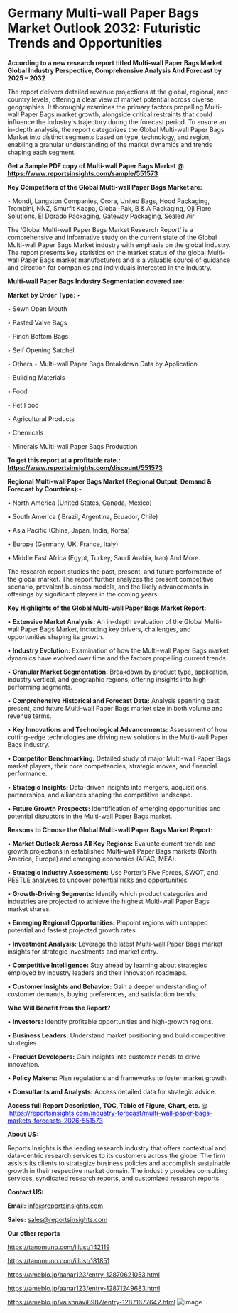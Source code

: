 # Germany Multi-wall Paper Bags Market Outlook 2032: Futuristic Trends and Opportunities

<strong>According to a new research report titled Multi-wall Paper Bags Market Global Industry Perspective, Comprehensive Analysis And Forecast by 2025 – 2032</strong>

The report delivers detailed revenue projections at the global, regional, and country levels, offering a clear view of market potential across diverse geographies. It thoroughly examines the primary factors propelling Multi-wall Paper Bags market growth, alongside critical restraints that could influence the industry's trajectory during the forecast period. To ensure an in-depth analysis, the report categorizes the Global Multi-wall Paper Bags Market into distinct segments based on type, technology, and region, enabling a granular understanding of the market dynamics and trends shaping each segment.

<strong>Get a Sample PDF copy of Multi-wall Paper Bags Market </strong><strong>@<a href=https://www.reportsinsights.com/sample/551573 style=color:#0000ff;> https://www.reportsinsights.com/sample/551573</a></strong></font>

<strong>Key Competitors of the Global Multi-wall Paper Bags Market are:</strong>

‣ Mondi, Langston Companies, Orora, United Bags, Hood Packaging, Trombini, NNZ, Smurfit Kappa, Global-Pak, B & A Packaging, Oji Fibre Solutions, El Dorado Packaging, Gateway Packaging, Sealed Air

The ‘Global Multi-wall Paper Bags Market Research Report’ is a comprehensive and informative study on the current state of the Global Multi-wall Paper Bags Market industry with emphasis on the global industry. The report presents key statistics on the market status of the global Multi-wall Paper Bags market manufacturers and is a valuable source of guidance and direction for companies and individuals interested in the industry.

<strong>Multi-wall Paper Bags Industry Segmentation covered are:</strong>

<strong>Market by Order Type: </strong>
‣ 

‣ Sewn Open Mouth

‣ Pasted Valve Bags

‣ Pinch Bottom Bags

‣ Self Opening Satchel

‣ Others
‣ Multi-wall Paper Bags Breakdown Data by Application

‣ Building Materials

‣ Food

‣ Pet Food

‣ Agricultural Products

‣ Chemicals

‣ Minerals
Multi-wall Paper Bags Production

<strong>To get this report at a profitable rate.: <a href=https://www.reportsinsights.com/discount/551573 style=color:#0000ff;>https://www.reportsinsights.com/discount/551573</a></strong></font>

<strong>Regional Multi-wall Paper Bags Market (Regional Output, Demand &amp; Forecast by Countries):-</strong>

• North America (United States, Canada, Mexico)

• South America ( Brazil, Argentina, Ecuador, Chile)

• Asia Pacific (China, Japan, India, Korea)

• Europe (Germany, UK, France, Italy)

• Middle East Africa (Egypt, Turkey, Saudi Arabia, Iran) And More.

The research report studies the past, present, and future performance of the global market. The report further analyzes the present competitive scenario, prevalent business models, and the likely advancements in offerings by significant players in the coming years.

<strong>Key Highlights of the Global Multi-wall Paper Bags Market Report:</strong>

• <strong>Extensive Market Analysis:</strong> An in-depth evaluation of the Global Multi-wall Paper Bags Market, including key drivers, challenges, and opportunities shaping its growth.

• <strong>Industry Evolution:</strong> Examination of how the Multi-wall Paper Bags market dynamics have evolved over time and the factors propelling current trends.

• <strong>Granular Market Segmentation:</strong> Breakdown by product type, application, industry vertical, and geographic regions, offering insights into high-performing segments.

• <strong>Comprehensive Historical and Forecast Data:</strong> Analysis spanning past, present, and future Multi-wall Paper Bags market size in both volume and revenue terms.

• <strong>Key Innovations and Technological Advancements:</strong> Assessment of how cutting-edge technologies are driving new solutions in the Multi-wall Paper Bags industry.

• <strong>Competitor Benchmarking:</strong> Detailed study of major Multi-wall Paper Bags market players, their core competencies, strategic moves, and financial performance.

• <strong>Strategic Insights:</strong> Data-driven insights into mergers, acquisitions, partnerships, and alliances shaping the competitive landscape.

• <strong>Future Growth Prospects:</strong> Identification of emerging opportunities and potential disruptors in the Multi-wall Paper Bags market.

<strong>Reasons to Choose the Global Multi-wall Paper Bags Market Report:</strong>

• <strong>Market Outlook Across All Key Regions:</strong> Evaluate current trends and growth projections in established Multi-wall Paper Bags markets (North America, Europe) and emerging economies (APAC, MEA).

• <strong>Strategic Industry Assessment:</strong> Use Porter’s Five Forces, SWOT, and PESTLE analyses to uncover potential risks and opportunities.

• <strong>Growth-Driving Segments:</strong> Identify which product categories and industries are projected to achieve the highest Multi-wall Paper Bags market shares.

• <strong>Emerging Regional Opportunities:</strong> Pinpoint regions with untapped potential and fastest projected growth rates.

• <strong>Investment Analysis:</strong> Leverage the latest Multi-wall Paper Bags market insights for strategic investments and market entry.

• <strong>Competitive Intelligence:</strong> Stay ahead by learning about strategies employed by industry leaders and their innovation roadmaps.

• <strong>Customer Insights and Behavior:</strong> Gain a deeper understanding of customer demands, buying preferences, and satisfaction trends.

<strong>Who Will Benefit from the Report?</strong>

• <strong>Investors:</strong> Identify profitable opportunities and high-growth regions.

• <strong>Business Leaders:</strong> Understand market positioning and build competitive strategies.

• <strong>Product Developers:</strong> Gain insights into customer needs to drive innovation.

• <strong>Policy Makers:</strong> Plan regulations and frameworks to foster market growth.

• <strong>Consultants and Analysts:</strong> Access detailed data for strategic advice.
</ul>
<strong>Access full Report Description, TOC, Table of Figure, Chart, etc. </strong>@  <a href=https://reportsinsights.com/industry-forecast/multi-wall-paper-bags-markets-forecasts-2026-551573 style=color:#0000ff;>https://reportsinsights.com/industry-forecast/multi-wall-paper-bags-markets-forecasts-2026-551573</a></font>

<strong><strong>About US</strong>:</strong>

Reports Insights is the leading research industry that offers contextual and data-centric research services to its customers across the globe. The firm assists its clients to strategize business policies and accomplish sustainable growth in their respective market domain. The industry provides consulting services, syndicated research reports, and customized research reports.

<strong>Contact US:</strong>

<p class=""""><b>Email:</b> <a href=mailto:info@reportsinsights.com>info@reportsinsights.com</a></p>
<p class=""""><b>Sales:</b> <a href=mailto:sales@reportsinsights.com>sales@reportsinsights.com</a></p>

<strong>Our other reports</strong>

<a href=https://tanomuno.com/illust/142119>https://tanomuno.com/illust/142119</a>

<a href=https://tanomuno.com/illust/181851>https://tanomuno.com/illust/181851</a>

<a href=https://ameblo.jp/aanar123/entry-12870621053.html>https://ameblo.jp/aanar123/entry-12870621053.html</a>

<a href=https://ameblo.jp/aanar123/entry-12871249683.html>https://ameblo.jp/aanar123/entry-12871249683.html</a>

<a href=https://ameblo.jp/vaishnavi8987/entry-12871677642.html>https://ameblo.jp/vaishnavi8987/entry-12871677642.html</a>
![image](https://github.com/user-attachments/assets/f3b789e2-20b7-4c2a-bbe1-38541befb570)
